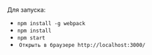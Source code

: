 Для запуска:
- `npm install -g webpack`
- `npm install`
- `npm start`
-  `Открыть в браузере http://localhost:3000/`
